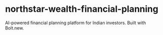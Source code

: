 # northstar-wealth-financial-planning
AI-powered financial planning platform for Indian investors. Built with Bolt.new.
